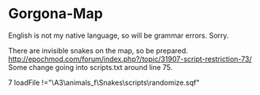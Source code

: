# Gorgona-Map

English is not my native language, so will be grammar errors. Sorry.

There are invisible snakes on the map, so be prepared.
http://epochmod.com/forum/index.php?/topic/31907-script-restriction-73/
Some change going into scripts.txt around line 75.

7 loadFile !="\A3\animals_f\Snakes\scripts\randomize.sqf"
